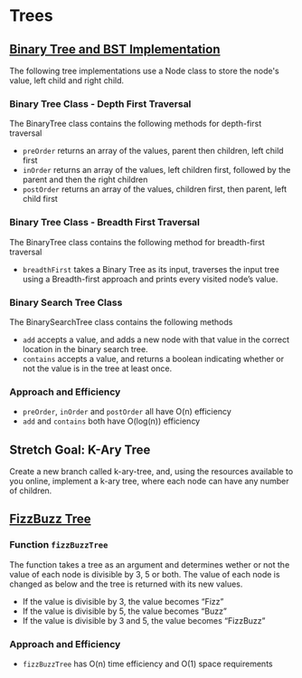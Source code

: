 # Trees

## [Binary Tree and BST Implementation](challenges/tree/tree.js)
The following tree implementations use a Node class to store the node's value, left child and right child.

### Binary Tree Class - Depth First Traversal
The BinaryTree class contains the following methods for depth-first traversal
- `preOrder` returns an array of the values, parent then children, left child first
- `inOrder` returns an array of the values, left children first, followed by the parent and then the right children
- `postOrder` returns an array of the values, children first, then parent, left child first

### Binary Tree Class - Breadth First Traversal
The BinaryTree class contains the following method for breadth-first traversal
- `breadthFirst` takes a Binary Tree as its input, traverses the input tree using a Breadth-first approach and prints every visited node’s value.

### Binary Search Tree Class
The BinarySearchTree class contains the following methods
- `add` accepts a value, and adds a new node with that value in the correct location in the binary search tree.
- `contains` accepts a value, and returns a boolean indicating whether or not the value is in the tree at least once.

### Approach and Efficiency
- `preOrder`, `inOrder` and `postOrder` all have O(n) efficiency
- `add` and `contains` both have O(log(n)) efficiency

## Stretch Goal: K-Ary Tree
Create a new branch called k-ary-tree, and, using the resources available to you online, implement a k-ary tree, where each node can have any number of children.

## [FizzBuzz Tree](challenges/fizzBuzzTree/fizz-buzz-tree.js)

### Function `fizzBuzzTree`
The function takes a tree as an argument and determines wether or not the value of each node is divisible by 3, 5 or both. The value of each node is changed as below and the tree is returned with its new values.
- If the value is divisible by 3, the value becomes “Fizz”
- If the value is divisible by 5, the value becomes “Buzz”
- If the value is divisible by 3 and 5, the value becomes “FizzBuzz”

### Approach and Efficiency
- `fizzBuzzTree` has O(n) time efficiency and O(1) space requirements
